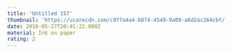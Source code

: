 ```yaml
---
title: 'Untitled 157'
thumbnail: 'https://ucarecdn.com/c977a4a4-b874-4549-9a09-a6d2ac164cbf/'
date: 2016-05-27T20:41:22.000Z
material: Ink on paper
rating: 2
---
```

